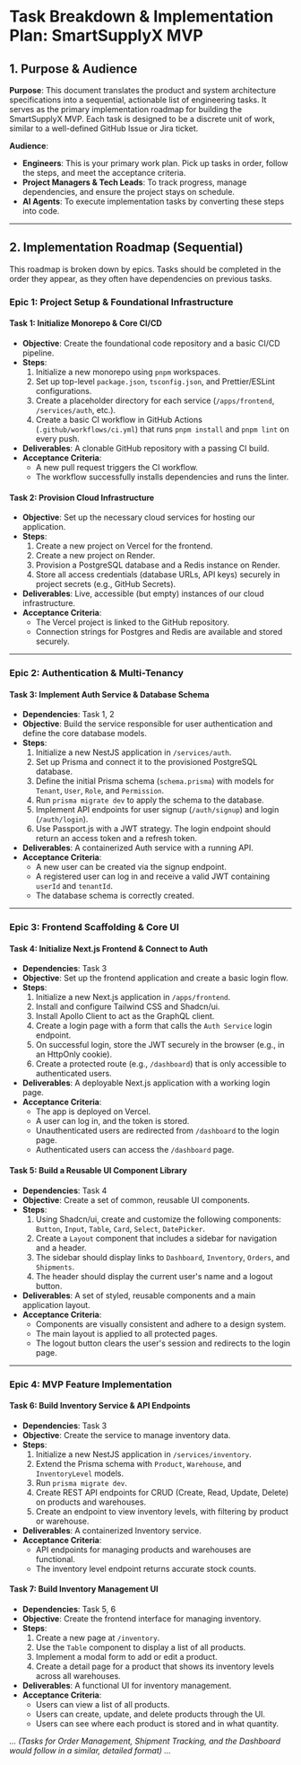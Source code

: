 # Task Breakdown & Implementation Plan: SmartSupplyX MVP

## 1. Purpose & Audience

**Purpose**: This document translates the product and system architecture specifications into a sequential, actionable list of engineering tasks. It serves as the primary implementation roadmap for building the SmartSupplyX MVP. Each task is designed to be a discrete unit of work, similar to a well-defined GitHub Issue or Jira ticket.

**Audience**:
- **Engineers**: This is your primary work plan. Pick up tasks in order, follow the steps, and meet the acceptance criteria.
- **Project Managers & Tech Leads**: To track progress, manage dependencies, and ensure the project stays on schedule.
- **AI Agents**: To execute implementation tasks by converting these steps into code.

---

## 2. Implementation Roadmap (Sequential)

This roadmap is broken down by epics. Tasks should be completed in the order they appear, as they often have dependencies on previous tasks.

### Epic 1: Project Setup & Foundational Infrastructure

#### **Task 1: Initialize Monorepo & Core CI/CD**
- **Objective**: Create the foundational code repository and a basic CI/CD pipeline.
- **Steps**:
    1.  Initialize a new monorepo using `pnpm` workspaces.
    2.  Set up top-level `package.json`, `tsconfig.json`, and Prettier/ESLint configurations.
    3.  Create a placeholder directory for each service (`/apps/frontend`, `/services/auth`, etc.).
    4.  Create a basic CI workflow in GitHub Actions (`.github/workflows/ci.yml`) that runs `pnpm install` and `pnpm lint` on every push.
- **Deliverables**: A clonable GitHub repository with a passing CI build.
- **Acceptance Criteria**:
    - A new pull request triggers the CI workflow.
    - The workflow successfully installs dependencies and runs the linter.

#### **Task 2: Provision Cloud Infrastructure**
- **Objective**: Set up the necessary cloud services for hosting our application.
- **Steps**:
    1.  Create a new project on Vercel for the frontend.
    2.  Create a new project on Render.
    3.  Provision a PostgreSQL database and a Redis instance on Render.
    4.  Store all access credentials (database URLs, API keys) securely in project secrets (e.g., GitHub Secrets).
- **Deliverables**: Live, accessible (but empty) instances of our cloud infrastructure.
- **Acceptance Criteria**:
    - The Vercel project is linked to the GitHub repository.
    - Connection strings for Postgres and Redis are available and stored securely.

---

### Epic 2: Authentication & Multi-Tenancy

#### **Task 3: Implement Auth Service & Database Schema**
- **Dependencies**: Task 1, 2
- **Objective**: Build the service responsible for user authentication and define the core database models.
- **Steps**:
    1.  Initialize a new NestJS application in `/services/auth`.
    2.  Set up Prisma and connect it to the provisioned PostgreSQL database.
    3.  Define the initial Prisma schema (`schema.prisma`) with models for `Tenant`, `User`, `Role`, and `Permission`.
    4.  Run `prisma migrate dev` to apply the schema to the database.
    5.  Implement API endpoints for user signup (`/auth/signup`) and login (`/auth/login`).
    6.  Use Passport.js with a JWT strategy. The login endpoint should return an access token and a refresh token.
- **Deliverables**: A containerized Auth service with a running API.
- **Acceptance Criteria**:
    - A new user can be created via the signup endpoint.
    - A registered user can log in and receive a valid JWT containing `userId` and `tenantId`.
    - The database schema is correctly created.

---

### Epic 3: Frontend Scaffolding & Core UI

#### **Task 4: Initialize Next.js Frontend & Connect to Auth**
- **Dependencies**: Task 3
- **Objective**: Set up the frontend application and create a basic login flow.
- **Steps**:
    1.  Initialize a new Next.js application in `/apps/frontend`.
    2.  Install and configure Tailwind CSS and Shadcn/ui.
    3.  Install Apollo Client to act as the GraphQL client.
    4.  Create a login page with a form that calls the `Auth Service` login endpoint.
    5.  On successful login, store the JWT securely in the browser (e.g., in an HttpOnly cookie).
    6.  Create a protected route (e.g., `/dashboard`) that is only accessible to authenticated users.
- **Deliverables**: A deployable Next.js application with a working login page.
- **Acceptance Criteria**:
    - The app is deployed on Vercel.
    - A user can log in, and the token is stored.
    - Unauthenticated users are redirected from `/dashboard` to the login page.
    - Authenticated users can access the `/dashboard` page.

#### **Task 5: Build a Reusable UI Component Library**
- **Dependencies**: Task 4
- **Objective**: Create a set of common, reusable UI components.
- **Steps**:
    1.  Using Shadcn/ui, create and customize the following components: `Button`, `Input`, `Table`, `Card`, `Select`, `DatePicker`.
    2.  Create a `Layout` component that includes a sidebar for navigation and a header.
    3.  The sidebar should display links to `Dashboard`, `Inventory`, `Orders`, and `Shipments`.
    4.  The header should display the current user's name and a logout button.
- **Deliverables**: A set of styled, reusable components and a main application layout.
- **Acceptance Criteria**:
    - Components are visually consistent and adhere to a design system.
    - The main layout is applied to all protected pages.
    - The logout button clears the user's session and redirects to the login page.

---

### Epic 4: MVP Feature Implementation

#### **Task 6: Build Inventory Service & API Endpoints**
- **Dependencies**: Task 3
- **Objective**: Create the service to manage inventory data.
- **Steps**:
    1.  Initialize a new NestJS application in `/services/inventory`.
    2.  Extend the Prisma schema with `Product`, `Warehouse`, and `InventoryLevel` models.
    3.  Run `prisma migrate dev`.
    4.  Create REST API endpoints for CRUD (Create, Read, Update, Delete) on products and warehouses.
    5.  Create an endpoint to view inventory levels, with filtering by product or warehouse.
- **Deliverables**: A containerized Inventory service.
- **Acceptance Criteria**:
    - API endpoints for managing products and warehouses are functional.
    - The inventory level endpoint returns accurate stock counts.

#### **Task 7: Build Inventory Management UI**
- **Dependencies**: Task 5, 6
- **Objective**: Create the frontend interface for managing inventory.
- **Steps**:
    1.  Create a new page at `/inventory`.
    2.  Use the `Table` component to display a list of all products.
    3.  Implement a modal form to add or edit a product.
    4.  Create a detail page for a product that shows its inventory levels across all warehouses.
- **Deliverables**: A functional UI for inventory management.
- **Acceptance Criteria**:
    - Users can view a list of all products.
    - Users can create, update, and delete products through the UI.
    - Users can see where each product is stored and in what quantity.

*... (Tasks for Order Management, Shipment Tracking, and the Dashboard would follow in a similar, detailed format) ...*

